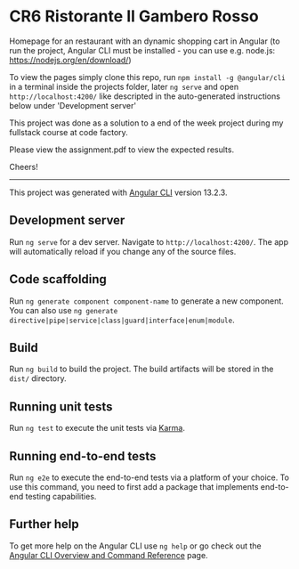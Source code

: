 # CR6 Ristorante Il Gambero Rosso
Homepage for an restaurant with an dynamic shopping cart in Angular
(to run the project, Angular CLI must be installed - you can use e.g. node.js: https://nodejs.org/en/download/)


To view the pages simply clone this repo, run `npm install -g @angular/cli` in a terminal inside the projects folder, later `ng serve` and open `http://localhost:4200/` like descripted in the auto-generated instructions below under 'Development server' 

This project was done as a solution to a end of the week project during my fullstack course at code factory.

Please view the assignment.pdf to view the expected results.

Cheers!

----------------------------------------------------------------------------------------------------------
This project was generated with [Angular CLI](https://github.com/angular/angular-cli) version 13.2.3.

## Development server

Run `ng serve` for a dev server. Navigate to `http://localhost:4200/`. The app will automatically reload if you change any of the source files.

## Code scaffolding

Run `ng generate component component-name` to generate a new component. You can also use `ng generate directive|pipe|service|class|guard|interface|enum|module`.

## Build

Run `ng build` to build the project. The build artifacts will be stored in the `dist/` directory.

## Running unit tests

Run `ng test` to execute the unit tests via [Karma](https://karma-runner.github.io).

## Running end-to-end tests

Run `ng e2e` to execute the end-to-end tests via a platform of your choice. To use this command, you need to first add a package that implements end-to-end testing capabilities.

## Further help

To get more help on the Angular CLI use `ng help` or go check out the [Angular CLI Overview and Command Reference](https://angular.io/cli) page.
